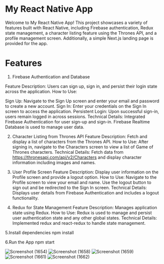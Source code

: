 # My React Native App
Welcome to My React Native App! This project showcases a variety of features built with React Native, including Firebase authentication, Redux state management, a character listing feature using the Thrones API, and a profile management screen. Additionally, a simple Next.js landing page is provided for the app.

# Features

1. Firebase Authentication and Database

Feature Description: Users can sign up, sign in, and persist their login state across the application.
How to Use:

Sign Up: Navigate to the Sign Up screen and enter your email and password to create a new account.
Sign In: Enter your credentials on the Sign In screen to access the application.
Persistent Login: Upon successful sign-in, users remain logged in across sessions.
Technical Details: Integrated Firebase Authentication for user sign-up and sign-in. Firebase Realtime Database is used to manage user data.

2. Character Listing from Thrones API
Feature Description: Fetch and display a list of characters from the Thrones API.
How to Use: After signing in, navigate to the Characters screen to view a list of Game of Thrones characters.
Technical Details: Fetch data from https://thronesapi.com/api/v2/Characters and display character information including images and names.

4. User Profile Screen
Feature Description: Display user information on the Profile screen and provide a logout option.
How to Use: Navigate to the Profile screen to view your email and name. Use the logout button to sign out and be redirected to the Sign In screen.
Technical Details: Displays user details from Firebase Authentication and includes a logout functionality.

6. Redux for State Management
Feature Description: Manages application state using Redux.
How to Use: Redux is used to manage and persist user authentication state and any other global states.
Technical Details: Implemented redux and react-redux to handle state management.

5.Install dependencies
npm install

6.Run the App
npm start

![Screenshot (1654)](https://github.com/user-attachments/assets/da5d9e47-a19a-464c-bb72-3aaac6f95a1e)
![Screenshot (1658)](https://github.com/user-attachments/assets/aa8c758c-2342-4754-a27f-6f4e981b188a)
![Screenshot (1659)](https://github.com/user-attachments/assets/f4ac5cab-71ae-494a-ae4d-cf569711ef3b)
![Screenshot (1661)](https://github.com/user-attachments/assets/e56e6385-73cd-4079-9011-8ad533a13520)
![Screenshot (1662)](https://github.com/user-attachments/assets/70a3f371-0ad8-49bf-813e-624322462b3c)
